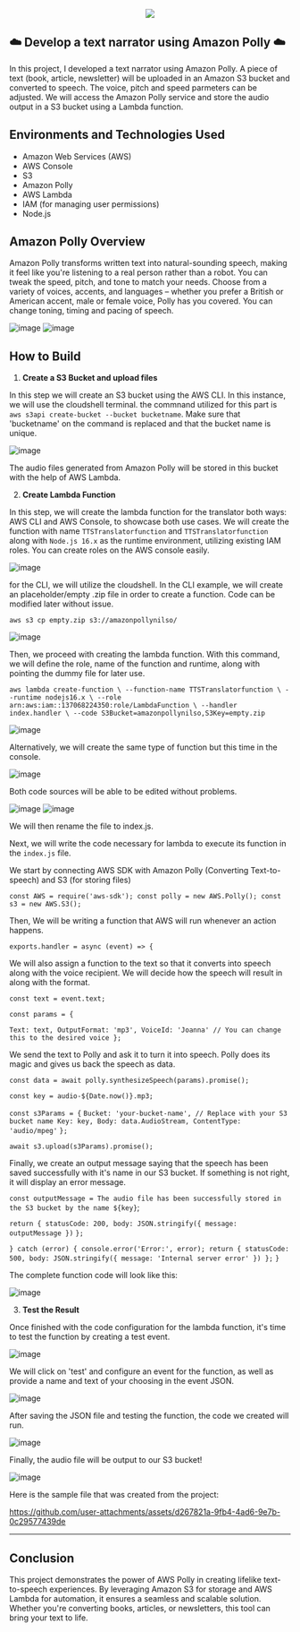 <p align="center">
  <img src="https://i.imgur.com/E9GgcaS.png" 
</p>
  
## ☁️  Develop a text narrator using Amazon Polly ☁️

In this project, I  developed a text narrator using Amazon Polly. A piece of text (book, article, newsletter) will be uploaded in an Amazon S3 bucket and converted to speech. The voice, pitch and speed parmeters can be adjusted. We will access the Amazon Polly service and store the audio output in a S3 bucket using a Lambda function.


<h2>Environments and Technologies Used</h2>

  - Amazon Web Services (AWS)
  - AWS Console 
  - S3
  - Amazon Polly
  - AWS Lambda
  - IAM (for managing user permissions)
  - Node.js

  
<h2>Amazon Polly Overview</h2>  
Amazon Polly transforms written text into natural-sounding speech, making it feel like you're listening to a real person rather than a robot. You can tweak the speed, pitch, and tone to match your needs. Choose from a variety of voices, accents, and languages – whether you prefer a British or American accent, male or female voice, Polly has you covered. You can change toning, timing and pacing of speech.

![image](/assets/image1.png)
![image](/assets/image2.png)

<h2>How to Build</h2>

1. **Create a S3 Bucket and upload files**  

In this step we will create an S3 bucket using the AWS CLI. In this instance, we will use the cloudshell terminal. the commnand utilized for this part is `aws s3api create-bucket --bucket bucketname`. Make sure that 'bucketname' on the command is replaced and that the bucket name is unique. 

![image](/assets/image3.png)

The audio files generated from Amazon Polly will be stored in this bucket with the help of AWS Lambda.

2. **Create Lambda Function**  

In this step, we will create the lambda function for the translator both ways: AWS CLI and AWS Console, to showcase both use cases. We will create the function with name `TTSTranslatorfunction` and `TTSTranslatorfunction` along with `Node.js 16.x` as the runtime environment, utilizing existing IAM roles. You can create roles on the AWS console easily.

![image](/assets/image4.png)

for the CLI, we will utilize the cloudshell. In the CLI example, we will create an placeholder/empty .zip file in order to create a function. Code can be modified later without issue. 

`aws s3 cp empty.zip s3://amazonpollynilso/` 

![image](/assets/image5.png)

Then, we proceed with creating the lambda function. With this command, we will define the role, name of the function and runtime, along with pointing the dummy file for later use.

`aws lambda create-function \
    --function-name TTSTranslatorfunction \
    --runtime nodejs16.x \
    --role arn:aws:iam::137068224350:role/LambdaFunction \
    --handler index.handler \
    --code S3Bucket=amazonpollynilso,S3Key=empty.zip`

![image](/assets/image6.png)

Alternatively, we will create the same type of function but this time in the console.

![image](/assets/image7.png)

Both code sources will be able to be edited without problems.

![image](/assets/image8.png)
![image](/assets/image9.png)

We will then rename the file to index.js.

Next, we will write the code necessary for lambda to execute its function in the `index.js` file.

We start by connecting AWS SDK with Amazon Polly (Converting Text-to-speech) and S3 (for storing files)

`const AWS = require('aws-sdk');
const polly = new AWS.Polly();
const s3 = new AWS.S3();`

Then, We will be writing a function that AWS will run whenever an action happens. 

`exports.handler = async (event) => {`

We will also assign a function to the text so that it converts into speech along with the voice recipient. We will decide how the speech will result in along with the format.

`const text = event.text;`

`const params = {`

   `Text: text,
    OutputFormat: 'mp3',
    VoiceId: 'Joanna' // You can change this to the desired voice
};`

We send the text to Polly and ask it to turn it into speech. Polly does its magic and gives us back the speech as data.

`const data = await polly.synthesizeSpeech(params).promise();`

`const key = audio-${Date.now()}.mp3;`

`const s3Params = {`
    `Bucket: 'your-bucket-name', // Replace with your S3 bucket name
    Key: key,
    Body: data.AudioStream,
    ContentType: 'audio/mpeg'`
`};`

`await s3.upload(s3Params).promise();`

Finally, we create an output message saying that the speech has been saved successfully with it's name in our S3 bucket. If something is not right, it will display an error message. 

`const outputMessage = The audio file has been successfully stored in the S3 bucket by the name ${key}`;

`return {
    statusCode: 200,
    body: JSON.stringify({ message: outputMessage })`
`};`

`} catch (error) {
    console.error('Error:', error);
    return {
        statusCode: 500,
        body: JSON.stringify({ message: 'Internal server error' })
    };`
`}`

The complete function code will look like this:

![image](/assets/image10.png)


3. **Test the Result**


Once finished with the code configuration for the lambda function, it's time to test the function by creating a test event.

![image](/assets/image11.png)

We will click on 'test' and configure an event for the function, as well as provide a name and text of your choosing in the event JSON.

![image](/assets/image12.png)

After saving the JSON file and testing the function, the code we created will run.

![image](/assets/image13.png)

Finally, the audio file will be output to our S3 bucket!

![image](/assets/image14.png)

Here is the sample file that was created from the project:

https://github.com/user-attachments/assets/d267821a-9fb4-4ad6-9e7b-0c29577439de


 ---

<h2>Conclusion</h2>
This project demonstrates the power of AWS Polly in creating lifelike text-to-speech experiences. By leveraging Amazon S3 for storage and AWS Lambda for automation, it ensures a seamless and scalable solution. Whether you're converting books, articles, or newsletters, this tool can bring your text to life.

